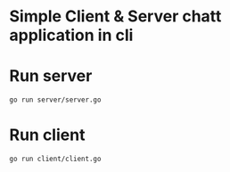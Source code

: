 # Simple Client & Server chatt application in cli

# Run server
`go run server/server.go`
# Run client 
`go run client/client.go`